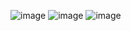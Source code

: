![image](https://user-images.githubusercontent.com/75318518/141276821-71350f7b-7324-440a-a207-47f4de8dd8b8.png)
![image](https://user-images.githubusercontent.com/75318518/141276926-35235227-43ac-4022-aa1a-1688bc77cde4.png)
![image](https://user-images.githubusercontent.com/75318518/141277857-8c982ff8-8d64-4c28-b003-2be2e26980ea.png)

